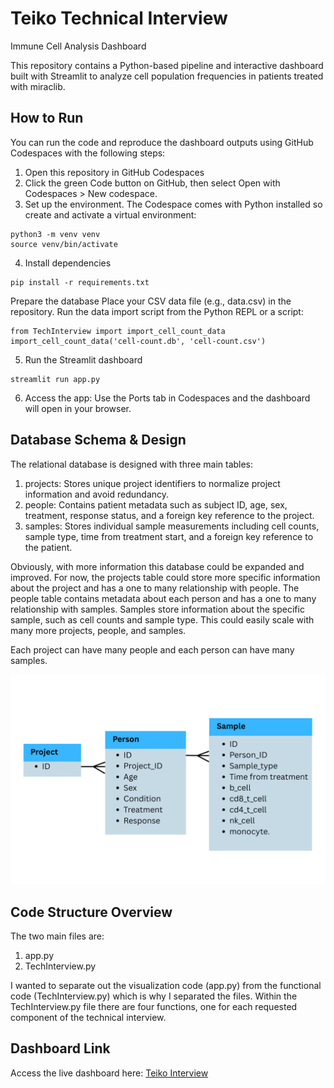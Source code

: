 # Teiko Technical Interview
Immune Cell Analysis Dashboard

This repository contains a Python-based pipeline and interactive dashboard built with Streamlit to analyze cell population frequencies in patients treated with miraclib.

## How to Run
You can run the code and reproduce the dashboard outputs using GitHub Codespaces with the following steps:

1. Open this repository in GitHub Codespaces
2. Click the green Code button on GitHub, then select Open with Codespaces > New codespace.
3. Set up the environment. The Codespace comes with Python installed so create and activate a virtual environment:

```
python3 -m venv venv
source venv/bin/activate
```

4. Install dependencies
```
pip install -r requirements.txt
```

Prepare the database
Place your CSV data file (e.g., data.csv) in the repository. Run the data import script from the Python REPL or a script:
```
from TechInterview import import_cell_count_data
import_cell_count_data('cell-count.db', 'cell-count.csv')
```

5. Run the Streamlit dashboard

```
streamlit run app.py 
```

6. Access the app: Use the Ports tab in Codespaces and the dashboard will open in your browser.

## Database Schema & Design
The relational database is designed with three main tables:

1. projects: Stores unique project identifiers to normalize project information and avoid redundancy.
2. people: Contains patient metadata such as subject ID, age, sex, treatment, response status, and a foreign key reference to the project.
3. samples: Stores individual sample measurements including cell counts, sample type, time from treatment start, and a foreign key reference to the patient.

Obviously, with more information this database could be expanded and improved. For now, the projects table could store more specific information about the project and has a one to many relationship with people. The people table contains metadata about each person and has a one to many relationship with samples. Samples store information about the specific sample, such as cell counts and sample type. This could easily scale with many more projects, people, and samples.

Each project can have many people and each person can have many samples. 

<img src="Database Schema.png" alt="Database Schema Diagram" width="600"/>

## Code Structure Overview
The two main files are: 
1. app.py
2. TechInterview.py

I wanted to separate out the visualization code (app.py) from the functional code (TechInterview.py) which is why I separated the files. Within the TechInterview.py file there are four functions, one for each requested component of the technical interview. 

## Dashboard Link
Access the live dashboard here: [Teiko Interview](https://teikointerview.streamlit.app/)
